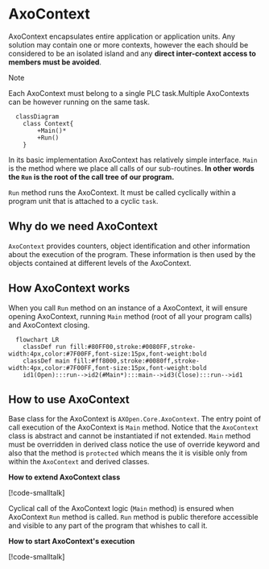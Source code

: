 # AxoContext

AxoContext encapsulates entire application or application units. Any solution may contain one or more contexts, however the each should be considered to be an isolated island and any **direct inter-context access to members must be avoided**.


>[!NOTE] 
>Each AxoContext must belong to a single PLC task.Multiple AxoContexts can be however running on the same task.


```mermaid
  classDiagram
    class Context{
        +Main()*
        +Run()        
    }     
```

In its basic implementation AxoContext has relatively simple interface. `Main` is the method where we place all calls of our sub-routines. **In other words the `Run` is the root of the call tree of our program.**

`Run` method runs the AxoContext. It must be called cyclically within a program unit that is attached to a cyclic `task`.

## Why do we need AxoContext

 `AxoContext` provides counters, object identification and other information about the execution of the program. These information is then used by the objects contained at different levels of the AxoContext.

## How AxoContext works

When you call `Run` method on an instance of a AxoContext, it will ensure opening AxoContext, running `Main` method (root of all your program calls) and AxoContext closing.


```mermaid
  flowchart LR
    classDef run fill:#80FF00,stroke:#0080FF,stroke-width:4px,color:#7F00FF,font-size:15px,font-weight:bold                                                      
    classDef main fill:#ff8000,stroke:#0080ff,stroke-width:4px,color:#7F00FF,font-size:15px,font-weight:bold                                                                                                           
    id1(Open):::run-->id2(#Main*):::main-->id3(Close):::run-->id1
```

## How to use AxoContext

Base class for the AxoContext is `AXOpen.Core.AxoContext`. The entry point of call execution of the AxoContext is `Main` method. Notice that the `AxoContext` class is abstract and cannot be instantiated if not extended. `Main` method must be overridden in derived class notice the use of override keyword and also that the method is `protected` which means the it is visible only from within the `AxoContext` and derived classes.


 **How to extend AxoContext class**

[!code-smalltalk[](../../../src/integrations/ctrl/src/Examples/AXOpen.AxoContext/AxoContextExample.st?name=Declaration)]


Cyclical call of the AxoContext logic (`Main` method) is ensured when AxoContext `Run` method is called. `Run` method is public therefore accessible and visible to any part of the program that whishes to call it.

**How to start AxoContext's execution**

[!code-smalltalk[](../../../src/integrations/ctrl/src/Examples/AXOpen.AxoContext/AxoContextExample.st?name=Implementation)]